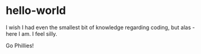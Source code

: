 # hello-world

I wish I had even the smallest bit of knowledge regarding coding, but alas - here I am. I feel silly.

Go Phillies!

